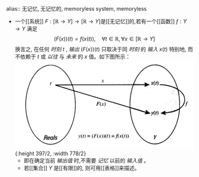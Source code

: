 alias:: 无记忆, 无记忆的, memoryless system, memoryless

- 一个[[系统]] $F{:}[\mathbb{R}\to Y]\to[\mathbb{R}\to Y]$是[[无记忆]]的,若有一个[[函数]] $f{:}Y{\to}Y$ 满足
  $$(F(x))(t)=f(x(t)),\quad \forall t\in \mathbb{R}, \forall x\in[\mathbb{R}\to Y]$$
  换言之, 在任何 *时刻* $t$ , *输出* $(F(x))(t)$ 只取决于同 *时刻* 的 *输入* $x(t)$ 特别地, 而不依赖于 $t$ 或 *以往* 与 *未来* 的 $x$ 值。如下图所示：
  ![image.png](../assets/image_1695910651036_0.png){:height 397/2, :width 778/2}
	- 即在确定当前 *输出值* 时,不需要 *记忆* 以前的 *输入值* 。
	- 若[[集合]] $Y$ 是[[有限]]的, 则可用[[表格]]来描述。